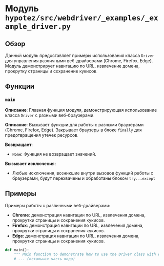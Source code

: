 # Модуль `hypotez/src/webdriver/_examples/_example_driver.py`

## Обзор

Данный модуль предоставляет примеры использования класса `Driver` для управления различными веб-драйверами (Chrome, Firefox, Edge).  Модуль демонстрирует навигацию по URL, извлечение домена, прокрутку страницы и сохранение кукисов.


## Функции

### `main`

**Описание**: Главная функция модуля, демонстрирующая использование класса `Driver` с разными веб-браузерами.

**Описание**:
Вызывает функции для работы с разными браузерами (Chrome, Firefox, Edge).
Закрывает браузеры в блоке `finally` для предотвращения утечек ресурсов.

**Возвращает**:
- `None`: Функция не возвращает значений.

**Вызывает исключения**:
- Любые исключения, возникшие внутри вызовов функций работы с браузерами, будут перехвачены и обработаны блоком `try...except`


##  Примеры

Примеры работы с различными веб-драйверами:

- **Chrome**: демонстрация навигации по URL, извлечения домена, прокрутки страницы и сохранения кукисов.
- **Firefox**: демонстрация навигации по URL, извлечения домена, прокрутки страницы и сохранения кукисов.
- **Edge**: демонстрация навигации по URL, извлечения домена, прокрутки страницы и сохранения кукисов.



```python
def main():
    """ Main function to demonstrate how to use the Driver class with different web browsers."""
    # ... (остальная часть кода)
```
